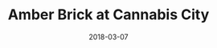 ---
title: "Amber Brick at Cannabis City"
date: 2018-03-07
excerpt: "Amber Brick painted on the windows of Cannabis City"
layout: picture
picture: "/assets/posts/2018/2018-03-07-amber-brick-at-cannabis-city/20180308_000314801_iOS.jpg"
tags:
  - Amber Brick
  - Window
  - Cannabis
  - Photograph  
  - Seattle
---